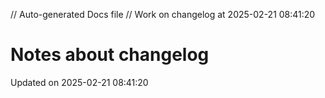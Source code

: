 // Auto-generated Docs file
// Work on changelog at 2025-02-21 08:41:20
# Notes about changelog
Updated on 2025-02-21 08:41:20
